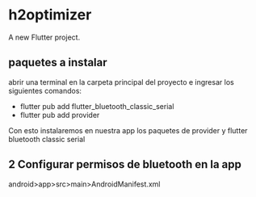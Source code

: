 # h2optimizer

A new Flutter project.

## paquetes a instalar

abrir una terminal en la carpeta principal del proyecto e ingresar los siguientes comandos:

- flutter pub add flutter_bluetooth_classic_serial
- flutter pub add provider

Con esto instalaremos en nuestra app los paquetes de provider y flutter bluetooth classic serial

## 2 Configurar permisos de bluetooth en la app
android>app>src>main>AndroidManifest.xml

